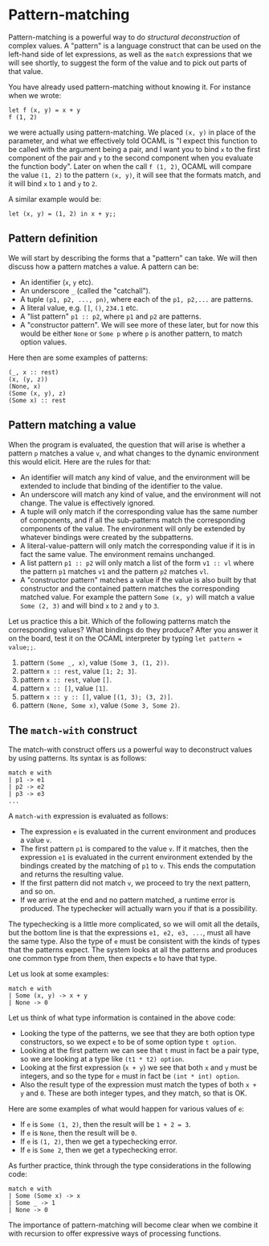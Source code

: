 # Pattern-matching

Pattern-matching is a powerful way to do *structural deconstruction* of complex values. A "pattern" is a language construct that can be used on the left-hand side of let expressions, as well as the `match` expressions that we will see shortly, to suggest the form of the value and to pick out parts of that value.

You have already used pattern-matching without knowing it. For instance when we wrote:
```
let f (x, y) = x + y
f (1, 2)
```
we were actually using pattern-matching. We placed `(x, y)` in place of the parameter, and what we effectively told OCAML is "I expect this function to be called with the argument being a pair, and I want you to bind `x` to the first component of the pair and `y` to the second component when you evaluate the function body". Later on when the call `f (1, 2)`, OCAML will compare the value `(1, 2)` to the pattern `(x, y)`, it will see that the formats match, and it will bind `x` to `1` and `y` to `2`.

A similar example would be:
```
let (x, y) = (1, 2) in x + y;;
```

## Pattern definition

We will start by describing the forms that a "pattern" can take. We will then discuss how a pattern matches a value. A pattern can be:

- An identifier (`x`, `y` etc).
- An underscore `_`  (called the "catchall").
- A tuple `(p1, p2, ..., pn)`, where each of the `p1, p2,...` are patterns.
- A literal value, e.g. `[]`, `()`, `234.1` etc.
- A "list pattern"  `p1 :: p2`, where `p1` and `p2` are patterns.
- A "constructor pattern". We will see more of these later, but for now this would be either `None` or `Some p` where `p` is another pattern, to match option values.

Here then are some examples of patterns:

```
(_, x :: rest)
(x, (y, z))
(None, x)
(Some (x, y), z)
(Some x) :: rest
```

## Pattern matching a value

When the program is evaluated, the question that will arise is whether a pattern `p` matches a value `v`, and what changes to the dynamic environment this would elicit. Here are the rules for that:

- An identifier will match any kind of value, and the environment will be extended to include that binding of the identifier to the value.
- An underscore will match any kind of value, and the environment will not change. The value is effectively ignored.
- A tuple will only match if the corresponding value has the same number of components, and if all the sub-patterns match the corresponding components of the value. The environment will only be extended by whatever bindings were created by the subpatterns.
- A literal-value-pattern will only match the corresponding value if it is in fact the same value. The environment remains unchanged.
- A list pattern `p1 :: p2` will only match a list of the form `v1 :: vl` where the pattern `p1` matches `v1` and the pattern `p2` matches `vl`.
- A "constructor pattern" matches a value if the value is also built by that constructor and the contained pattern matches the corresponding matched value. For example the pattern `Some (x, y)` will match a value `Some (2, 3)` and will bind `x` to `2` and `y` to `3`.

Let us practice this a bit. Which of the following patterns match the corresponding values? What bindings do they produce? After you answer it on the board, test it on the OCAML interpreter by typing `let pattern = value;;`.

1. pattern `(Some _, x)`, value `(Some 3, (1, 2))`.
2. pattern `x :: rest`, value `[1; 2; 3]`.
3. pattern `x :: rest`, value `[]`.
4. pattern `x :: []`, value `[1]`.
5. pattern `x :: y :: []`, value `[(1, 3); (3, 2)]`.
6. pattern `(None, Some x)`, value `(Some 3, Some 2)`.

## The `match-with` construct

The match-with construct offers us a powerful way to deconstruct values by using patterns. Its syntax is as follows:

```
match e with
| p1 -> e1
| p2 -> e2
| p3 -> e3
...
```

A `match-with` expression is evaluated as follows:

- The expression `e` is evaluated in the current environment and produces a value `v`.
- The first pattern `p1` is compared to the value `v`. If it matches, then the expression `e1` is evaluated in the current environment extended by the bindings created by the matching of `p1` to `v`. This ends the computation and returns the resulting value.
- If the first pattern did not match `v`, we proceed to try the next pattern, and so on.
- If we arrive at the end and no pattern matched, a runtime error is produced. The typechecker will actually warn you if that is a possibility.

The typechecking is a little more complicated, so we will omit all the details, but the bottom line is that the expressions `e1, e2, e3, ...`, must all have the same type. Also the type of `e` must be consistent with the kinds of types that the patterns expect. The system looks at all the patterns and produces one common type from them, then expects `e` to have that type.

Let us look at some examples:

```
match e with
| Some (x, y) -> x + y
| None -> 0
```

Let us think of what type information is contained in the above code:

- Looking the type of the patterns, we see that they are both option type constructors, so we expect `e` to be of some option type `t option`.
- Looking at the first pattern we can see that `t` must in fact be a pair type, so we are looking at a type like `(t1 * t2) option`.
- Looking at the first expression (`x + y`) we see that both `x` and `y` must be integers, and so the type for `e` must in fact be `(int * int) option`.
- Also the result type of the expression must match the types of both `x + y` and `0`. These are both integer types, and they match, so that is OK.

Here are some examples of what would happen for various values of `e`:

- If `e` is `Some (1, 2)`, then the result will be `1 + 2 = 3`.
- If `e` is `None`, then the result will be `0`.
- If `e` is `(1, 2)`, then we get a typechecking error.
- If `e` is `Some 2`, then we get a typechecking error.

As further practice, think through the type considerations in the following code:
```
match e with
| Some (Some x) -> x
| Some _ -> 1
| None -> 0
```

The importance of pattern-matching will become clear when we combine it with recursion to offer expressive ways of processing functions.
